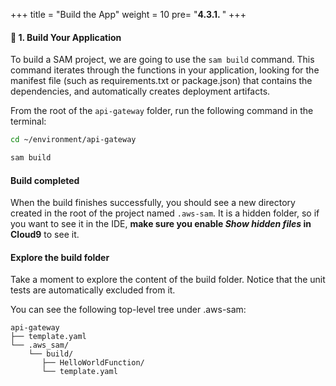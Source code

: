 +++
title = "Build the App"
weight = 10
pre= "<b>4.3.1. </b>"
+++


#### 🎯 1. Build Your Application

To build a SAM project, we are going to use the `sam build` command. This command iterates through the functions in your application, looking for the manifest file (such as requirements.txt or package.json) that contains the dependencies, and automatically creates deployment artifacts.

From the root of the `api-gateway` folder, run the following command in the terminal:

```bash
cd ~/environment/api-gateway

sam build
```

<!--
{{% notice warning %}}
Error: Template file not found at */template.yaml.  
If you got this error is because you need to run SAM commands at the same level where the _template.yaml_ file is located.
{{% /notice%}}
-->

#### Build completed
When the build finishes successfully, you should see a new directory created in the root of the project named `.aws-sam`. It is a hidden folder, so if you want to see it in the IDE, **make sure you enable _Show hidden files_ in Cloud9** to see it. 


#### Explore the build folder
Take a moment to explore the content of the build folder. Notice that the unit tests are automatically excluded from it.

You can see the following top-level tree under .aws-sam:

```
api-gateway
├── template.yaml
└── .aws_sam/
    └── build/
       ├── HelloWorldFunction/
       └── template.yaml
```
